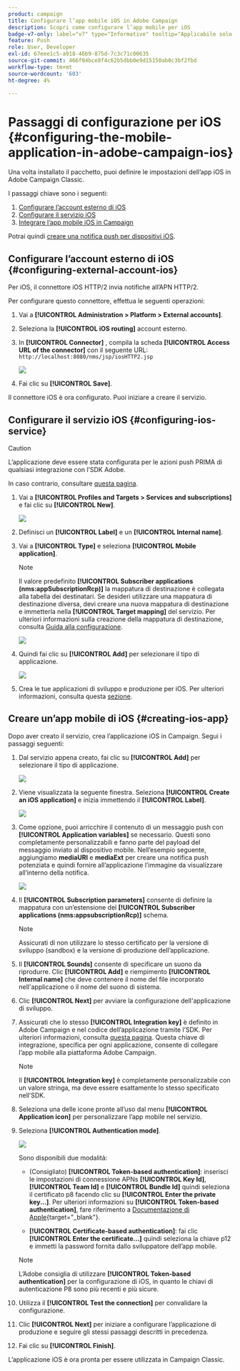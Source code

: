 ```yaml
---
product: campaign
title: Configurare l’app mobile iOS in Adobe Campaign
description: Scopri come configurare l’app mobile per iOS
badge-v7-only: label="v7" type="Informative" tooltip="Applicabile solo a Campaign Classic v7"
feature: Push
role: User, Developer
exl-id: 67eee1c5-a918-46b9-875d-7c3c71c00635
source-git-commit: 466f04bce8f4c62b5dbb0e9d15150ab0c3bf2fbd
workflow-type: tm+mt
source-wordcount: '603'
ht-degree: 4%

---
```


# Passaggi di configurazione per iOS {#configuring-the-mobile-application-in-adobe-campaign-ios}

Una volta installato il pacchetto, puoi definire le impostazioni dell’app iOS in Adobe Campaign Classic.

I passaggi chiave sono i seguenti:

1. [Configurare l’account esterno di iOS](#configuring-external-account-ios)
1. [Configurare il servizio iOS](#configuring-ios-service)
1. [Integrare l’app mobile iOS in Campaign](#creating-ios-app)

Potrai quindi [creare una notifica push per dispositivi iOS](create-notifications-ios.md).

## Configurare l’account esterno di iOS {#configuring-external-account-ios}

Per iOS, il connettore iOS HTTP/2 invia notifiche all’APN HTTP/2.

Per configurare questo connettore, effettua le seguenti operazioni:

1. Vai a **[!UICONTROL Administration > Platform > External accounts]**.
1. Seleziona la **[!UICONTROL iOS routing]** account esterno.
1. In **[!UICONTROL Connector]** , compila la scheda **[!UICONTROL Access URL of the connector]** con il seguente URL: ```http://localhost:8080/nms/jsp/iosHTTP2.jsp```

   ![](assets/nmac_connectors.png)

1. Fai clic su **[!UICONTROL Save]**.

Il connettore iOS è ora configurato. Puoi iniziare a creare il servizio.

## Configurare il servizio iOS {#configuring-ios-service}

>[!CAUTION]
>
>L’applicazione deve essere stata configurata per le azioni push PRIMA di qualsiasi integrazione con l’SDK Adobe.
>
>In caso contrario, consultare [questa pagina](https://developer.apple.com/documentation/usernotifications).

1. Vai a **[!UICONTROL Profiles and Targets > Services and subscriptions]** e fai clic su **[!UICONTROL New]**.

   ![](assets/nmac_service_1.png)

1. Definisci un **[!UICONTROL Label]** e un **[!UICONTROL Internal name]**.
1. Vai a **[!UICONTROL Type]** e seleziona **[!UICONTROL Mobile application]**.

   >[!NOTE]
   >
   >Il valore predefinito **[!UICONTROL Subscriber applications (nms:appSubscriptionRcp)]** la mappatura di destinazione è collegata alla tabella dei destinatari. Se desideri utilizzare una mappatura di destinazione diversa, devi creare una nuova mappatura di destinazione e immetterla nella **[!UICONTROL Target mapping]** del servizio. Per ulteriori informazioni sulla creazione della mappatura di destinazione, consulta [Guida alla configurazione](../../configuration/using/about-custom-recipient-table.md).

   ![](assets/nmac_ios.png)

1. Quindi fai clic su **[!UICONTROL Add]** per selezionare il tipo di applicazione.

   ![](assets/nmac_service_2.png)

1. Crea le tue applicazioni di sviluppo e produzione per iOS. Per ulteriori informazioni, consulta questa [sezione](configuring-the-mobile-application.md#creating-ios-app).

## Creare un’app mobile di iOS {#creating-ios-app}

Dopo aver creato il servizio, crea l’applicazione iOS in Campaign. Segui i passaggi seguenti:

1. Dal servizio appena creato, fai clic su **[!UICONTROL Add]** per selezionare il tipo di applicazione.

   ![](assets/nmac_service_2.png)

1. Viene visualizzata la seguente finestra. Seleziona **[!UICONTROL Create an iOS application]** e inizia immettendo il **[!UICONTROL Label]**.

   ![](assets/nmac_ios_2.png)

1. Come opzione, puoi arricchire il contenuto di un messaggio push con **[!UICONTROL Application variables]** se necessario. Questi sono completamente personalizzabili e fanno parte del payload del messaggio inviato al dispositivo mobile.
Nell’esempio seguente, aggiungiamo **mediaURl** e **mediaExt** per creare una notifica push potenziata e quindi fornire all’applicazione l’immagine da visualizzare all’interno della notifica.

   ![](assets/nmac_ios_3.png)

1. Il **[!UICONTROL Subscription parameters]** consente di definire la mappatura con un’estensione del **[!UICONTROL Subscriber applications (nms:appsubscriptionRcp)]** schema.

   >[!NOTE]
   >
   >Assicurati di non utilizzare lo stesso certificato per la versione di sviluppo (sandbox) e la versione di produzione dell’applicazione.

1. Il **[!UICONTROL Sounds]** consente di specificare un suono da riprodurre. Clic **[!UICONTROL Add]** e riempimento **[!UICONTROL Internal name]** che deve contenere il nome del file incorporato nell&#39;applicazione o il nome del suono di sistema.

1. Clic **[!UICONTROL Next]** per avviare la configurazione dell&#39;applicazione di sviluppo.

1. Assicurati che lo stesso **[!UICONTROL Integration key]** è definito in Adobe Campaign e nel codice dell’applicazione tramite l’SDK. Per ulteriori informazioni, consulta [questa pagina](integrating-campaign-sdk-into-the-mobile-application.md). Questa chiave di integrazione, specifica per ogni applicazione, consente di collegare l’app mobile alla piattaforma Adobe Campaign.

   >[!NOTE]
   >
   > Il **[!UICONTROL Integration key]** è completamente personalizzabile con un valore stringa, ma deve essere esattamente lo stesso specificato nell’SDK.

1. Seleziona una delle icone pronte all’uso dal menu **[!UICONTROL Application icon]** per personalizzare l’app mobile nel servizio.

1. Seleziona **[!UICONTROL Authentication mode]**.

   ![](assets/nmac_ios_5.png)

   Sono disponibili due modalità:

   * (Consigliato) **[!UICONTROL Token-based authentication]**: inserisci le impostazioni di connessione APNs **[!UICONTROL Key Id]**, **[!UICONTROL Team Id]** e **[!UICONTROL Bundle Id]** quindi seleziona il certificato p8 facendo clic su **[!UICONTROL Enter the private key...]**. Per ulteriori informazioni su **[!UICONTROL Token-based authentication]**, fare riferimento a [Documentazione di Apple](https://developer.apple.com/documentation/usernotifications/setting_up_a_remote_notification_server/establishing_a_token-based_connection_to_apns){target="_blank"}.

   * **[!UICONTROL Certificate-based authentication]**: fai clic **[!UICONTROL Enter the certificate...]**  quindi seleziona la chiave p12 e immetti la password fornita dallo sviluppatore dell’app mobile.

   >[!NOTE]
   >
   > L’Adobe consiglia di utilizzare **[!UICONTROL Token-based authentication]** per la configurazione di iOS, in quanto le chiavi di autenticazione P8 sono più recenti e più sicure.

1. Utilizza il **[!UICONTROL Test the connection]** per convalidare la configurazione.

1. Clic **[!UICONTROL Next]** per iniziare a configurare l’applicazione di produzione e seguire gli stessi passaggi descritti in precedenza.


1. Fai clic su **[!UICONTROL Finish]**.

L’applicazione iOS è ora pronta per essere utilizzata in Campaign Classic.
